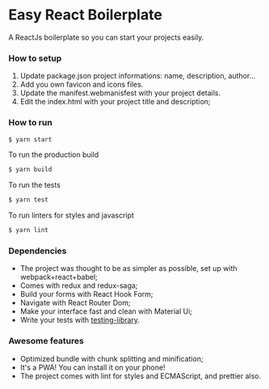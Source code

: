 # Easy React Boilerplate

A ReactJs boilerplate so you can start your projects easily.

### How to setup
1. Update package.json project informations: name, description, author...
2. Add you own favicon and icons files.
3. Update the manifest.webmanisfest with your project details.
4. Edit the index.html with your project title and description;

### How to run

```sh
$ yarn start
```

To run the production build

```sh
$ yarn build
```

To run the tests

```sh
$ yarn test
```

To run linters for styles and javascript

```sh
$ yarn lint
```

### Dependencies
* The project was thought to be as simpler as possible, set up with webpack+react+babel;
* Comes with redux and redux-saga;
* Build your forms with React Hook Form;
* Navigate with React Router Dom;
* Make your interface fast and clean with Material Ui;
* Write your tests with [testing-library](https://testing-library.com/).

### Awesome features
* Optimized bundle with chunk splitting and minification;
* It's a PWA! You can install it on your phone!
* The project comes with lint for styles and ECMAScript, and prettier also.